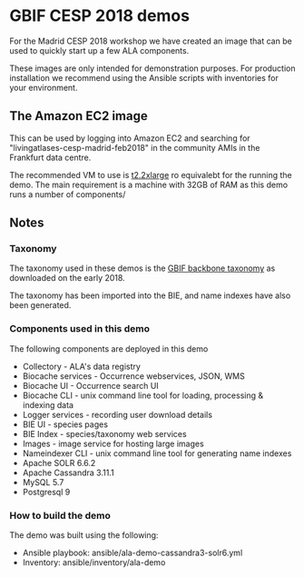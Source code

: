 # GBIF CESP 2018 demos

For the Madrid CESP 2018 workshop we have created an image that can be used to quickly start up a few ALA components.

These images are only intended for demonstration purposes. For production installation we recommend using the Ansible scripts with inventories for your environment.

## The Amazon EC2 image

This can be used by logging into Amazon EC2 and searching for "livingatlases-cesp-madrid-feb2018" in the community AMIs in the Frankfurt data centre.

The recommended VM to use is [t2.2xlarge](https://aws.amazon.com/ec2/instance-types/)  ro equivalebt for the running the demo. The main requirement is a machine with 32GB of RAM as this demo runs a number of components/

## Notes

### Taxonomy
The taxonomy used in these demos is the [GBIF backbone taxonomy](https://www.gbif.org/dataset/d7dddbf4-2cf0-4f39-9b2a-bb099caae36c) as downloaded on the early 2018.

The taxonomy has been imported into the BIE, and name indexes have also been generated.

### Components used in this demo

The following components are deployed in this demo

* Collectory - ALA's data registry
* Biocache services - Occurrence webservices, JSON, WMS
* Biocache UI - Occurrence search UI
* Biocache CLI - unix command line tool for loading, processing & indexing data
* Logger services - recording user download details
* BIE UI - species pages
* BIE Index - species/taxonomy web services
* Images - image service for hosting large images
* Nameindexer CLI - unix command line tool for generating name indexes 
* Apache SOLR 6.6.2
* Apache Cassandra 3.11.1
* MySQL 5.7
* Postgresql 9

### How to build the demo

The demo was built using the following:

* Ansible playbook: ansible/ala-demo-cassandra3-solr6.yml
* Inventory: ansible/inventory/ala-demo


